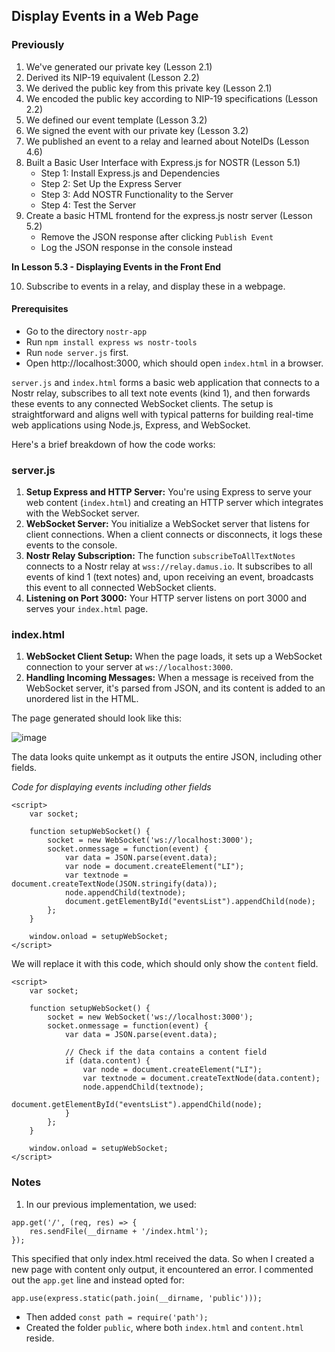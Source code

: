 ## Display Events in a Web Page

### Previously

1. We've generated our private key (Lesson 2.1)
2. Derived its NIP-19 equivalent (Lesson 2.2)
3. We derived the public key from this private key (Lesson 2.1)
4. We encoded the public key according to NIP-19 specifications (Lesson 2.2)
5. We defined our event template (Lesson 3.2)
6. We signed the event with our private key (Lesson 3.2)
7. We published an event to a relay and learned about NoteIDs (Lesson 4.6)
8. Built a Basic User Interface with Express.js for NOSTR (Lesson 5.1)
    - Step 1: Install Express.js and Dependencies
    - Step 2: Set Up the Express Server
    - Step 3: Add NOSTR Functionality to the Server
    - Step 4: Test the Server
9. Create a basic HTML frontend for the express.js nostr server (Lesson 5.2)
    - Remove the JSON response after clicking `Publish Event`
    - Log the JSON response in the console instead

**In Lesson 5.3 - Displaying Events in the Front End**

10. Subscribe to events in a relay, and display these in a webpage.

#### Prerequisites

- Go to the directory `nostr-app`
- Run `npm install express ws nostr-tools` 
- Run `node server.js` first. 
- Open http://localhost:3000, which should open `index.html` in a browser.

`server.js` and `index.html` forms a basic web application that connects to a Nostr relay, subscribes to all text note events (kind 1), and then forwards these events to any connected WebSocket clients. The setup is straightforward and aligns well with typical patterns for building real-time web applications using Node.js, Express, and WebSocket.

Here's a brief breakdown of how the code works:

### server.js

1.  **Setup Express and HTTP Server:** You're using Express to serve your web content (`index.html`) and creating an HTTP server which integrates with the WebSocket server.
2.  **WebSocket Server:** You initialize a WebSocket server that listens for client connections. When a client connects or disconnects, it logs these events to the console.
3.  **Nostr Relay Subscription:** The function `subscribeToAllTextNotes` connects to a Nostr relay at `wss://relay.damus.io`. It subscribes to all events of kind 1 (text notes) and, upon receiving an event, broadcasts this event to all connected WebSocket clients.
4.  **Listening on Port 3000:** Your HTTP server listens on port 3000 and serves your `index.html` page.

### index.html

1.  **WebSocket Client Setup:** When the page loads, it sets up a WebSocket connection to your server at `ws://localhost:3000`.
2.  **Handling Incoming Messages:** When a message is received from the WebSocket server, it's parsed from JSON, and its content is added to an unordered list in the HTML.

The page generated should look like this: 

![image](https://github.com/xrviv/Simple-Nostr-Tutorial-Series/assets/44260360/17cee44f-0d8e-400d-b7d8-af922dd65143)

The data looks quite unkempt as it outputs the entire JSON, including other fields. 

*Code for displaying events including other fields*

```
<script>
    var socket;

    function setupWebSocket() {
        socket = new WebSocket('ws://localhost:3000');
        socket.onmessage = function(event) {
            var data = JSON.parse(event.data);
            var node = document.createElement("LI");
            var textnode = document.createTextNode(JSON.stringify(data));
            node.appendChild(textnode);
            document.getElementById("eventsList").appendChild(node);
        };
    }

    window.onload = setupWebSocket;
</script>
```

We will replace it with this code, which should only show the `content` field.

```
<script>
    var socket;

    function setupWebSocket() {
        socket = new WebSocket('ws://localhost:3000');
        socket.onmessage = function(event) {
            var data = JSON.parse(event.data);
            
            // Check if the data contains a content field
            if (data.content) {
                var node = document.createElement("LI");
                var textnode = document.createTextNode(data.content);
                node.appendChild(textnode);
                document.getElementById("eventsList").appendChild(node);
            }
        };
    }

    window.onload = setupWebSocket;
</script>
```

### Notes

1. In our previous implementation, we used: 

```
app.get('/', (req, res) => {
    res.sendFile(__dirname + '/index.html');
});
```

This specified that only index.html received the data. So when I created a new page with content only output, it encountered an error. I commented out the `app.get` line and instead opted for: 

```
app.use(express.static(path.join(__dirname, 'public')));
```

- Then added `const path = require('path');`
- Created the folder `public`, where both `index.html` and `content.html` reside. 


